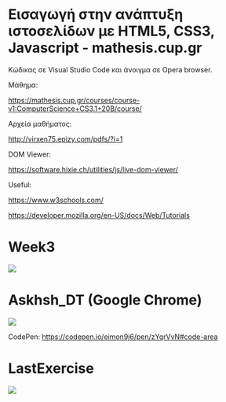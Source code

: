 # Εισαγωγή στην ανάπτυξη ιστοσελίδων με HTML5, CSS3, Javascript - mathesis.cup.gr

Κώδικας σε Visual Studio Code και άνοιγμα σε Opera browser.


Μάθημα:

https://mathesis.cup.gr/courses/course-v1:ComputerScience+CS3.1+20B/course/

Αρχεία μαθήματος:

http://virxen75.epizy.com/pdfs/?i=1

DOM Viewer:

https://software.hixie.ch/utilities/js/live-dom-viewer/


Useful:

https://www.w3schools.com/

https://developer.mozilla.org/en-US/docs/Web/Tutorials


# Week3

![](https://i.imgur.com/gYsdZgH.jpg)


# Askhsh_DT (Google Chrome)

![](https://i.imgur.com/8GwdKzh.png)


CodePen: https://codepen.io/eimon9j6/pen/zYqrVvN#code-area


# LastExercise

![](https://i.imgur.com/x218rPF.png)
